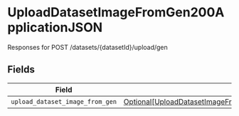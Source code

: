 # UploadDatasetImageFromGen200ApplicationJSON

Responses for POST /datasets/{datasetId}/upload/gen


## Fields

| Field                                                                                                                                                                       | Type                                                                                                                                                                        | Required                                                                                                                                                                    | Description                                                                                                                                                                 |
| --------------------------------------------------------------------------------------------------------------------------------------------------------------------------- | --------------------------------------------------------------------------------------------------------------------------------------------------------------------------- | --------------------------------------------------------------------------------------------------------------------------------------------------------------------------- | --------------------------------------------------------------------------------------------------------------------------------------------------------------------------- |
| `upload_dataset_image_from_gen`                                                                                                                                             | [Optional[UploadDatasetImageFromGen200ApplicationJSONDatasetGenUploadOutput]](../../models/operations/uploaddatasetimagefromgen200applicationjsondatasetgenuploadoutput.md) | :heavy_minus_sign:                                                                                                                                                          | N/A                                                                                                                                                                         |